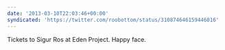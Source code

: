 ```yaml
---
date: '2013-03-10T22:03:46+00:00'
syndicated: 'https://twitter.com/roobottom/status/310874646159446016'
---
```

Tickets to Sigur Ros at Eden Project. Happy face.
